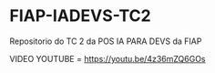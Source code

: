 # FIAP-IADEVS-TC2
Repositorio do TC 2 da POS IA PARA DEVS da FIAP


VIDEO YOUTUBE = https://youtu.be/4z36mZQ6GOs

